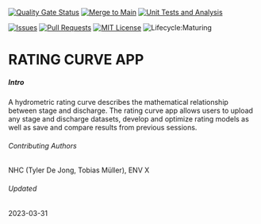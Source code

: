 <!-- PROJECT SHIELDS -->

[![Quality Gate Status](https://sonarcloud.io/api/project_badges/measure?project=bcgov_nr-hydrometric-rating-curve&metric=alert_status)](https://sonarcloud.io/summary/new_code?id=bcgov_nr-hydrometric-rating-curve)
[![Merge to Main](https://github.com/bcgov/nr-hydrometric-rating-curve/actions/workflows/merge-main.yml/badge.svg)](https://github.com/bcgov/nr-hydrometric-rating-curve/actions/workflows/merge-main.yml)
[![Unit Tests and Analysis](https://github.com/bcgov/nr-hydrometric-rating-curve/actions/workflows/unit-tests.yml/badge.svg)](https://github.com/bcgov/nr-hydrometric-rating-curve/actions/workflows/unit-tests.yml)

[![Issues](https://img.shields.io/github/issues/bcgov/nr-hydrometric-rating-curve)](/../../issues)
[![Pull Requests](https://img.shields.io/github/issues-pr/bcgov/nr-hydrometric-rating-curve)](/../../pulls)
[![MIT License](https://img.shields.io/github/license/bcgov/nr-hydrometric-rating-curve.svg)](/LICENSE.md)
![Lifecycle:Maturing](https://img.shields.io/badge/Lifecycle-Maturing-007EC6)

# RATING CURVE APP

##### Intro
A hydrometric rating curve describes the mathematical relationship between stage and discharge. The rating curve app
allows users to upload any stage and discharge datasets, develop and optimize rating models as well as
save and compare results from previous sessions.

###### Contributing Authors
NHC (Tyler De Jong, Tobias Müller), ENV X

###### Updated
2023-03-31